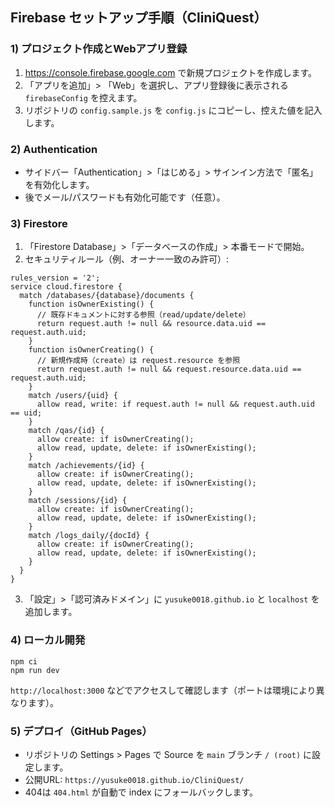 ## Firebase セットアップ手順（CliniQuest）

### 1) プロジェクト作成とWebアプリ登録

1. https://console.firebase.google.com で新規プロジェクトを作成します。
2. 「アプリを追加」> 「Web」を選択し、アプリ登録後に表示される `firebaseConfig` を控えます。
3. リポジトリの `config.sample.js` を `config.js` にコピーし、控えた値を記入します。

### 2) Authentication

- サイドバー「Authentication」>「はじめる」> サインイン方法で「匿名」を有効化します。
- 後でメール/パスワードも有効化可能です（任意）。

### 3) Firestore

1. 「Firestore Database」>「データベースの作成」> 本番モードで開始。
2. セキュリティルール（例、オーナー一致のみ許可）:

```
rules_version = '2';
service cloud.firestore {
  match /databases/{database}/documents {
    function isOwnerExisting() {
      // 既存ドキュメントに対する参照（read/update/delete）
      return request.auth != null && resource.data.uid == request.auth.uid;
    }
    function isOwnerCreating() {
      // 新規作成時（create）は request.resource を参照
      return request.auth != null && request.resource.data.uid == request.auth.uid;
    }
    match /users/{uid} {
      allow read, write: if request.auth != null && request.auth.uid == uid;
    }
    match /qas/{id} {
      allow create: if isOwnerCreating();
      allow read, update, delete: if isOwnerExisting();
    }
    match /achievements/{id} {
      allow create: if isOwnerCreating();
      allow read, update, delete: if isOwnerExisting();
    }
    match /sessions/{id} {
      allow create: if isOwnerCreating();
      allow read, update, delete: if isOwnerExisting();
    }
    match /logs_daily/{docId} {
      allow create: if isOwnerCreating();
      allow read, update, delete: if isOwnerExisting();
    }
  }
}
```

3. 「設定」>「認可済みドメイン」に `yusuke0018.github.io` と `localhost` を追加します。

### 4) ローカル開発

```
npm ci
npm run dev
```

`http://localhost:3000` などでアクセスして確認します（ポートは環境により異なります）。

### 5) デプロイ（GitHub Pages）

- リポジトリの Settings > Pages で Source を `main` ブランチ `/ (root)` に設定します。
- 公開URL: `https://yusuke0018.github.io/CliniQuest/`
- 404は `404.html` が自動で index にフォールバックします。
